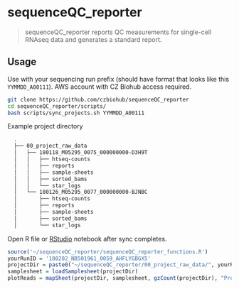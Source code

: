 # sequenceQC_reporter
>sequenceQC_reporter reports QC measurements for single-cell RNAseq data and generates a standard report.

## Usage
Use with your sequencing run prefix (should have format that looks like this `YYMMDD_A00111`). AWS account with CZ Biohub access required. 

```bash
git clone https://github.com/czbiohub/sequenceQC_reporter
cd sequenceQC_reporter/scripts/
bash scripts/sync_projects.sh YYMMDD_A00111
```

Example project directory
```bash
  .
  ├── 00_project_raw_data
  │   ├── 180118_M05295_0075_000000000-D3H9T
  │   │   ├── htseq-counts
  │   │   ├── reports
  │   │   ├── sample-sheets
  │   │   ├── sorted_bams
  │   │   └── star_logs
  │   └── 180126_M05295_0077_000000000-BJNBC
  │       ├── htseq-counts
  │       ├── reports
  │       ├── sample-sheets
  │       ├── sorted_bams
  │       └── star_logs
```

Open R file or [RStudio](https://www.rstudio.com/) notebook after sync completes.
```r
source('~/sequenceQC_reporter/sequenceQC_reporter_functions.R')
yourRunID = '180202_NB501961_0059_AHFLYGBGX5'
projectDir = paste0("~/sequenceQC_reporter/00_project_raw_data/", yourRunID)
samplesheet = loadSamplesheet(projectDir)
plotReads = mapSheet(projectDir, samplesheet, gzCount(projectDir), "Processed fastq.gz counts")
```

